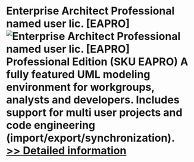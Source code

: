 # Enterprise Architect Professional named user lic. [EAPRO]<br />![Enterprise Architect Professional named user lic. [EAPRO]](https://mycommerce.akamaized.net/api/pimages/P300057682/BIG/300057682.JPG)<br />Professional Edition (SKU EAPRO) A fully featured UML modeling environment for workgroups, analysts and developers. Includes support for multi user projects and code engineering (import/export/synchronization).<br />[>> Detailed information](https://secure.shareit.com/shareit/product.html?productid=300057682&affiliateid=200057808)